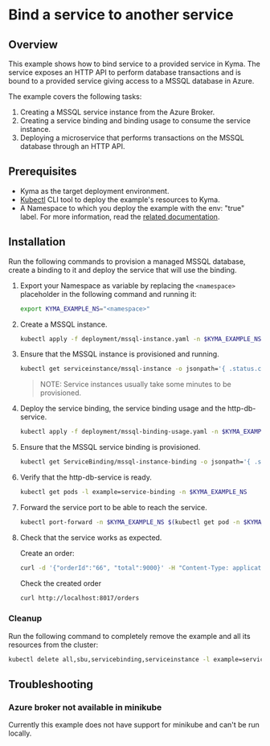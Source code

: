 # Bind a service to another service

## Overview

This example shows how to bind service to a provided service in Kyma.
The service exposes an HTTP API to perform database transactions and is bound to a provided service giving access to a MSSQL database in Azure.

The example covers the following tasks:

1. Creating a MSSQL service instance from the Azure Broker.
2. Creating a service binding and binding usage to consume the service instance.
3. Deploying a microservice that performs transactions on the MSSQL database through an HTTP API.

## Prerequisites

- Kyma as the target deployment environment.
- [Kubectl](https://kubernetes.io/docs/tasks/tools/install-kubectl/) CLI tool to deploy the example's resources to Kyma.
- A Namespace to which you deploy the example with the env: "true" label. For more information, read the [related documentation](https://github.com/kyma-project/kyma/blob/master/docs/kyma/docs/011-details-namespaces.md).

## Installation

Run the following commands to provision a managed MSSQL database, create a binding to it and deploy the service that will use the binding.

1. Export your Namespace as variable by replacing the `<namespace>` placeholder in the following command and running it:
    ```bash
    export KYMA_EXAMPLE_NS="<namespace>"
    ```

2. Create a MSSQL instance.
    ```bash
    kubectl apply -f deployment/mssql-instance.yaml -n $KYMA_EXAMPLE_NS
    ```

3. Ensure that the MSSQL instance is provisioned and running.
    ```bash
    kubectl get serviceinstance/mssql-instance -o jsonpath='{ .status.conditions[0].reason }' -n $KYMA_EXAMPLE_NS
    ```
    > NOTE: Service instances usually take some minutes to be provisioned.

4. Deploy the service binding, the service binding usage and the http-db-service.
    ```bash
    kubectl apply -f deployment/mssql-binding-usage.yaml -n $KYMA_EXAMPLE_NS
    ```

5. Ensure that the MSSQL service binding is provisioned.
    ```bash
    kubectl get ServiceBinding/mssql-instance-binding -o jsonpath='{ .status.conditions[0].reason }' -n $KYMA_EXAMPLE_NS
    ```
6. Verify that the http-db-service is ready.
    ```bash
    kubectl get pods -l example=service-binding -n $KYMA_EXAMPLE_NS
    ```

7. Forward the service port to be able to reach the service.
    ```bash
    kubectl port-forward -n $KYMA_EXAMPLE_NS $(kubectl get pod -n $KYMA_EXAMPLE_NS -l example=service-binding | grep http-db-service | awk '{print $1}') 8017
    ```
8. Check that the service works as expected.
    
    Create an order:
    ```bash
    curl -d '{"orderId":"66", "total":9000}' -H "Content-Type: application/json" -X POST http://localhost:8017/orders
    ```
    Check the created order
    ```bash
    curl http://localhost:8017/orders
    ```

### Cleanup

Run the following command to completely remove the example and all its resources from the cluster:

```bash
kubectl delete all,sbu,servicebinding,serviceinstance -l example=service-binding -n $KYMA_EXAMPLE_NS
```

## Troubleshooting

### Azure broker not available in minikube

Currently this example does not have support for minikube and can't be run locally.